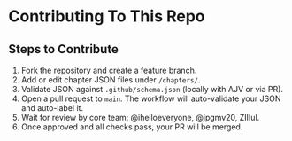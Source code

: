 # Contributing To This Repo

## Steps to Contribute

1. Fork the repository and create a feature branch.
2. Add or edit chapter JSON files under `/chapters/`.
3. Validate JSON against `.github/schema.json` (locally with AJV or via PR).
4. Open a pull request to `main`. The workflow will auto-validate your JSON and auto-label it.
5. Wait for review by core team: @ihelloeveryone, @jpgmv20, ZIIIul.
6. Once approved and all checks pass, your PR will be merged.
